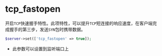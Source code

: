 # tcp_fastopen

开启`TCP`快速握手特性。此项特性，可以提升`TCP`短连接的响应速度，在客户端完成握手的第三步，发送`SYN`包时携带数据。

```php
$server->set(['tcp_fastopen' => true]);
```

* 此参数可以设置到监听端口上
